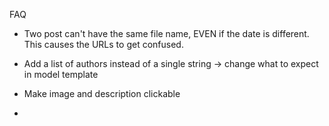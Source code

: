FAQ

- Two post can't have the same file name, EVEN if the date is different. This causes the URLs to get confused.

- Add a list of authors instead of a single string -> change what to expect in model template

- Make image and description clickable

- 